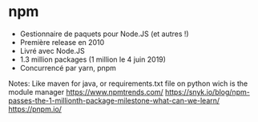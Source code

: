 # npm

* Gestionnaire de paquets pour Node.JS (et autres !)
* Première release en 2010
* Livré avec Node.JS
* 1.3 million packages (1 million le 4 juin 2019)
* Concurrencé par yarn, pnpm

Notes:
Like maven for java, or requirements.txt file on python wich is the module manager
https://www.npmtrends.com/
https://snyk.io/blog/npm-passes-the-1-millionth-package-milestone-what-can-we-learn/
https://pnpm.io/
